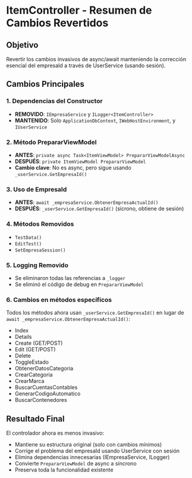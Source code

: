 # ItemController - Resumen de Cambios Revertidos

## Objetivo
Revertir los cambios invasivos de async/await manteniendo la corrección esencial del empresaId a través de UserService (usando sesión).

## Cambios Principales

### 1. Dependencias del Constructor
- **REMOVIDO**: `IEmpresaService` y `ILogger<ItemController>`
- **MANTENIDO**: Solo `ApplicationDbContext`, `IWebHostEnvironment`, y `IUserService`

### 2. Método PrepararViewModel
- **ANTES**: `private async Task<ItemViewModel> PrepararViewModelAsync`
- **DESPUÉS**: `private ItemViewModel PrepararViewModel`
- **Cambio clave**: No es async, pero sigue usando `_userService.GetEmpresaId()`

### 3. Uso de EmpresaId
- **ANTES**: `await _empresaService.ObtenerEmpresaActualId()`
- **DESPUÉS**: `_userService.GetEmpresaId()` (sícrono, obtiene de sesión)

### 4. Métodos Removidos
- `TestData()`
- `EditTest()`
- `SetEmpresaSession()`

### 5. Logging Removido
- Se eliminaron todas las referencias a `_logger`
- Se eliminó el código de debug en `PrepararViewModel`

### 6. Cambios en métodos específicos
Todos los métodos ahora usan `_userService.GetEmpresaId()` en lugar de `await _empresaService.ObtenerEmpresaActualId()`:
- Index
- Details
- Create (GET/POST)
- Edit (GET/POST)  
- Delete
- ToggleEstado
- ObtenerDatosCategoria
- CrearCategoria
- CrearMarca
- BuscarCuentasContables
- GenerarCodigoAutomatico
- BuscarContenedores

## Resultado Final
El controlador ahora es menos invasivo:
- Mantiene su estructura original (solo con cambios mínimos)
- Corrige el problema del empresaId usando UserService con sesión
- Elimina dependencias innecesarias (IEmpresaService, ILogger)
- Convierte `PrepararViewModel` de async a síncrono
- Preserva toda la funcionalidad existente